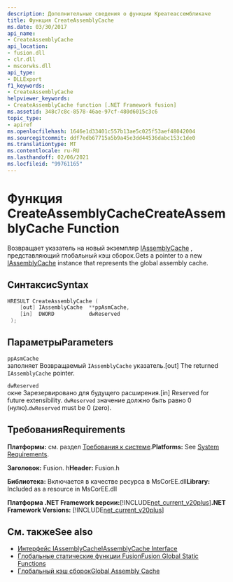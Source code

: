 ```yaml
---
description: Дополнительные сведения о функции Креатеассембликаче
title: Функция CreateAssemblyCache
ms.date: 03/30/2017
api_name:
- CreateAssemblyCache
api_location:
- fusion.dll
- clr.dll
- mscorwks.dll
api_type:
- DLLExport
f1_keywords:
- CreateAssemblyCache
helpviewer_keywords:
- CreateAssemblyCache function [.NET Framework fusion]
ms.assetid: 348c7c8c-8578-46ae-97cf-480d6015c3c6
topic_type:
- apiref
ms.openlocfilehash: 1646e1d33401c557b13ae5c025f53aef48042004
ms.sourcegitcommit: ddf7edb67715a5b9a45e3dd44536dabc153c1de0
ms.translationtype: MT
ms.contentlocale: ru-RU
ms.lasthandoff: 02/06/2021
ms.locfileid: "99761165"
---
```

# <a name="createassemblycache-function"></a><span data-ttu-id="3faa5-103">Функция CreateAssemblyCache</span><span class="sxs-lookup"><span data-stu-id="3faa5-103">CreateAssemblyCache Function</span></span>

<span data-ttu-id="3faa5-104">Возвращает указатель на новый экземпляр [IAssemblyCache](iassemblycache-interface.md) , представляющий глобальный кэш сборок.</span><span class="sxs-lookup"><span data-stu-id="3faa5-104">Gets a pointer to a new [IAssemblyCache](iassemblycache-interface.md) instance that represents the global assembly cache.</span></span>  
  
## <a name="syntax"></a><span data-ttu-id="3faa5-105">Синтаксис</span><span class="sxs-lookup"><span data-stu-id="3faa5-105">Syntax</span></span>  
  
```cpp  
HRESULT CreateAssemblyCache (  
    [out] IAssemblyCache  **ppAsmCache,  
    [in]  DWORD           dwReserved  
 );  
```  
  
## <a name="parameters"></a><span data-ttu-id="3faa5-106">Параметры</span><span class="sxs-lookup"><span data-stu-id="3faa5-106">Parameters</span></span>  

 `ppAsmCache`  
 <span data-ttu-id="3faa5-107">заполняет Возвращаемый `IAssemblyCache` указатель.</span><span class="sxs-lookup"><span data-stu-id="3faa5-107">[out] The returned `IAssemblyCache` pointer.</span></span>  
  
 `dwReserved`  
 <span data-ttu-id="3faa5-108">окне Зарезервировано для будущего расширения.</span><span class="sxs-lookup"><span data-stu-id="3faa5-108">[in] Reserved for future extensibility.</span></span> <span data-ttu-id="3faa5-109">`dwReserved` значение должно быть равно 0 (нулю).</span><span class="sxs-lookup"><span data-stu-id="3faa5-109">`dwReserved` must be 0 (zero).</span></span>  
  
## <a name="requirements"></a><span data-ttu-id="3faa5-110">Требования</span><span class="sxs-lookup"><span data-stu-id="3faa5-110">Requirements</span></span>  

 <span data-ttu-id="3faa5-111">**Платформы:** см. раздел [Требования к системе](../../get-started/system-requirements.md).</span><span class="sxs-lookup"><span data-stu-id="3faa5-111">**Platforms:** See [System Requirements](../../get-started/system-requirements.md).</span></span>  
  
 <span data-ttu-id="3faa5-112">**Заголовок:** Fusion. h</span><span class="sxs-lookup"><span data-stu-id="3faa5-112">**Header:** Fusion.h</span></span>  
  
 <span data-ttu-id="3faa5-113">**Библиотека:** Включается в качестве ресурса в MsCorEE.dll</span><span class="sxs-lookup"><span data-stu-id="3faa5-113">**Library:** Included as a resource in MsCorEE.dll</span></span>  
  
 <span data-ttu-id="3faa5-114">**Платформа .NET Framework версии:**[!INCLUDE[net_current_v20plus](../../../../includes/net-current-v20plus-md.md)]</span><span class="sxs-lookup"><span data-stu-id="3faa5-114">**.NET Framework Versions:** [!INCLUDE[net_current_v20plus](../../../../includes/net-current-v20plus-md.md)]</span></span>  
  
## <a name="see-also"></a><span data-ttu-id="3faa5-115">См. также</span><span class="sxs-lookup"><span data-stu-id="3faa5-115">See also</span></span>

- [<span data-ttu-id="3faa5-116">Интерфейс IAssemblyCache</span><span class="sxs-lookup"><span data-stu-id="3faa5-116">IAssemblyCache Interface</span></span>](iassemblycache-interface.md)
- [<span data-ttu-id="3faa5-117">Глобальные статические функции Fusion</span><span class="sxs-lookup"><span data-stu-id="3faa5-117">Fusion Global Static Functions</span></span>](fusion-global-static-functions.md)
- [<span data-ttu-id="3faa5-118">Глобальный кэш сборок</span><span class="sxs-lookup"><span data-stu-id="3faa5-118">Global Assembly Cache</span></span>](../../app-domains/gac.md)
